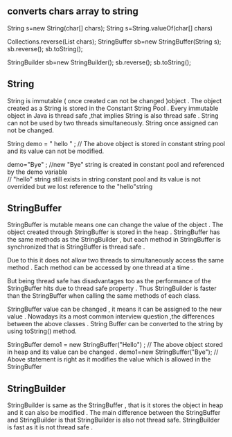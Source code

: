 
converts  chars array to string
--------------------------------
String s=new String(char[] chars);
String s=String.valueOf(char[] chars)


Collections.reverse(List<Character> chars);
StringBuffer sb=new StringBuffer(String s);
sb.reverse();
sb.toString();
 
StringBuilder sb=new StringBuilder();
sb.reverse();
sb.toString();

String
-------

String is immutable  ( once created can not be changed )object  . The object created as a String is stored in the  Constant String Pool  . 
Every immutable object in Java is thread safe ,that implies String is also thread safe . String can not be used by two threads simultaneously.
String  once assigned can not be changed.

String  demo = " hello " ;
// The above object is stored in constant string pool and its value can not be modified.


demo="Bye" ;     //new "Bye" string is created in constant pool and referenced by the demo variable            
 // "hello" string still exists in string constant pool and its value is not overrided but we lost reference to the  "hello"string  

StringBuffer
------------

StringBuffer is mutable means one can change the value of the object . The object created through StringBuffer is stored in the heap . StringBuffer  has the same methods as the StringBuilder , but each method in StringBuffer is synchronized that is StringBuffer is thread safe . 

Due to this it does not allow  two threads to simultaneously access the same method . Each method can be accessed by one thread at a time .

But being thread safe has disadvantages too as the performance of the StringBuffer hits due to thread safe property . Thus  StringBuilder is faster than the StringBuffer when calling the same methods of each class.

StringBuffer value can be changed , it means it can be assigned to the new value . Nowadays its a most common interview question ,the differences between the above classes .
String Buffer can be converted to the string by using 
toString() method.

StringBuffer demo1 = new StringBuffer("Hello") ;
// The above object stored in heap and its value can be changed .
demo1=new StringBuffer("Bye");
// Above statement is right as it modifies the value which is allowed in the StringBuffer

StringBuilder
--------------

StringBuilder  is same as the StringBuffer , that is it stores the object in heap and it can also be modified . The main difference between the StringBuffer and StringBuilder is that StringBuilder is also not thread safe. 
StringBuilder is fast as it is not thread safe .



  


